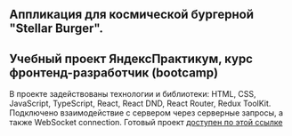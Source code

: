 ## Аппликация для космической бургерной "Stellar Burger". 
## Учебный проект ЯндексПрактикум, курс фронтенд-разработчик (bootcamp)
В проекте задействованы технологии и библиотеки: HTML, CSS, JavaScript, TypeScript, React, React DND, React Router, Redux ToolKit. Подключено взаимодействие c сервером через серверные запросы, а также WebSocket connection.
Готовый проект [доступен по этой ссылке](https://react-stellar-burger-ashy.vercel.app/)
